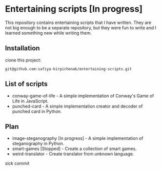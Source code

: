 # Entertaining scripts [In progress]

This repository contains entertaining scripts that I have written. They are not big enough to be a 
separate repository, but they were fun to write and I learned something new while writing them.

## Installation

clone this project:

```
git@github.com:safiya-kirpichonak/entertaining-scripts.git
```

## List of scripts

- conway-game-of-life - A simple implementation of Conway's Game of Life in JavaScript.
- punched-card - A simple implementation creator and decoder of punched card in Python.

## Plan

- image-steganography [In progress] - A simple implementation of steganography in Python.
- smart-games [Stopped] - Create a collection of smart games.
- weird-translator - Create translator from unknown language.

sick commit
